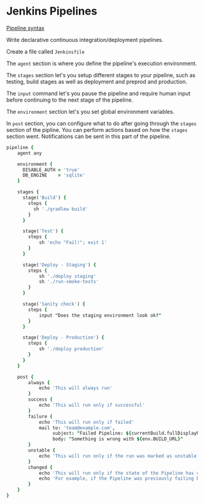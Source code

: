 # Jenkins Pipelines

[Pipeline syntax](https://www.jenkins.io/doc/book/pipeline/syntax/#agent)

Write declarative continuous integration/deployment pipelines.

Create a file called `Jenkinsfile` 

The `agent` section is where you define the pipeline's execution environment.

The `stages` section let's you setup different stages to your pipeline, such as testing, build stages as well as deployment and preprod and production.

The `input` command let's you pause the pipeline and require human input before continuing to the next stage of the pipeline.

The `environment` section let's you set global environment variables.

In `post` section, you can configure what to do after going through the `stages` section of the pipline. You can perform actions based on how the `stages` section went. Notifications can be sent in this part of the pipeline.

```j
pipeline {
    agent any

    environment {
      DISABLE_AUTH = 'true'
      DB_ENGINE    = 'sqlite'
    }

    stages {
      stage('Build') {
        steps {
          sh './gradlew build'
        }
      }

      stage('Test') {
        steps {
            sh 'echo "Fail!"; exit 1'
        }
      }

      stage('Deploy - Staging') {
        steps {
            sh './deploy staging'
            sh './run-smoke-tests'
        }
      }

      stage('Sanity check') {
        steps {
            input "Does the staging environment look ok?"
        }
      }

      stage('Deploy - Production') {
        steps {
            sh './deploy production'
        }
      }
    }

    post {
        always {
            echo 'This will always run'
        }
        success {
            echo 'This will run only if successful'
        }
        failure {
            echo 'This will run only if failed'
            mail to: 'team@example.com',
                 subject: "Failed Pipeline: ${currentBuild.fullDisplayName}",
                 body: "Something is wrong with ${env.BUILD_URL}"
        }
        unstable {
            echo 'This will run only if the run was marked as unstable'
        }
        changed {
            echo 'This will run only if the state of the Pipeline has changed'
            echo 'For example, if the Pipeline was previously failing but is now successful'
        }
    }
}
```
